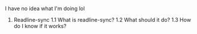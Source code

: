 I have no idea what I'm doing lol

1. Readline-sync
1.1 What is readline-sync? 
1.2 What should it do?
1.3 How do I know if it works? 